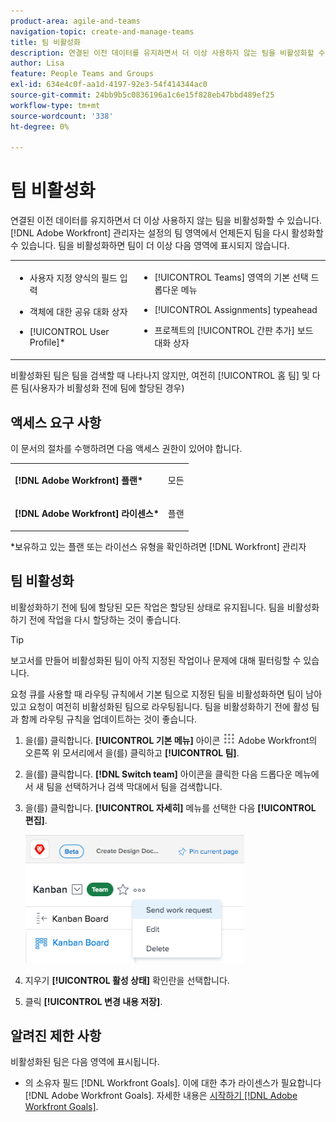 ```yaml
---
product-area: agile-and-teams
navigation-topic: create-and-manage-teams
title: 팀 비활성화
description: 연결된 이전 데이터를 유지하면서 더 이상 사용하지 않는 팀을 비활성화할 수 있습니다. Adobe Workfront 관리자는 설정의 팀 영역에서 언제든지 팀을 다시 활성화할 수 있습니다.
author: Lisa
feature: People Teams and Groups
exl-id: 634e4c0f-aa1d-4197-92e3-54f414344ac0
source-git-commit: 24bb9b5c0836196a1c6e15f828eb47bbd489ef25
workflow-type: tm+mt
source-wordcount: '338'
ht-degree: 0%

---
```


# 팀 비활성화

연결된 이전 데이터를 유지하면서 더 이상 사용하지 않는 팀을 비활성화할 수 있습니다. [!DNL Adobe Workfront] 관리자는 설정의 팀 영역에서 언제든지 팀을 다시 활성화할 수 있습니다. 팀을 비활성화하면 팀이 더 이상 다음 영역에 표시되지 않습니다.

<table style="table-layout:auto"> 
 <col> 
 <col> 
 <tbody> 
  <tr> 
   <td> 
    <ul> 
     <li> <p>사용자 지정 양식의 필드 입력</p> </li> 
    </ul> 
    <ul> 
     <li> <p>객체에 대한 공유 대화 상자</p> </li> 
     <li> <p>[!UICONTROL User Profile]*</p> </li> 
    </ul> </td> 
   <td> 
    <ul> 
     <li> <p>[!UICONTROL Teams] 영역의 기본 선택 드롭다운 메뉴</p> </li> 
     <li> <p>[!UICONTROL Assignments] typeahead</p> </li> 
     <li> <p>프로젝트의 [!UICONTROL 간판 추가] 보드 대화 상자</p> </li> 
    </ul> </td> 
  </tr> 
 </tbody> 
</table>

비활성화된 팀은 팀을 검색할 때 나타나지 않지만, 여전히 [!UICONTROL 홈 팀] 및 다른 팀(사용자가 비활성화 전에 팀에 할당된 경우)

## 액세스 요구 사항

이 문서의 절차를 수행하려면 다음 액세스 권한이 있어야 합니다.

<table style="table-layout:auto"> 
 <col> 
 <col> 
 <tbody> 
  <tr> 
   <td role="rowheader"><strong>[!DNL Adobe Workfront] 플랜*</strong></td> 
   <td> <p>모든</p> </td> 
  </tr> 
  <tr> 
   <td role="rowheader"><strong>[!DNL Adobe Workfront] 라이센스*</strong></td> 
   <td> <p>플랜</p> </td> 
  </tr> 
 </tbody> 
</table>

&#42;보유하고 있는 플랜 또는 라이선스 유형을 확인하려면 [!DNL Workfront] 관리자

## 팀 비활성화

비활성화하기 전에 팀에 할당된 모든 작업은 할당된 상태로 유지됩니다. 팀을 비활성화하기 전에 작업을 다시 할당하는 것이 좋습니다.

>[!TIP]
>
>보고서를 만들어 비활성화된 팀이 아직 지정된 작업이나 문제에 대해 필터링할 수 있습니다.

요청 큐를 사용할 때 라우팅 규칙에서 기본 팀으로 지정된 팀을 비활성화하면 팀이 남아 있고 요청이 여전히 비활성화된 팀으로 라우팅됩니다. 팀을 비활성화하기 전에 활성 팀과 함께 라우팅 규칙을 업데이트하는 것이 좋습니다.

1. 을(를) 클릭합니다. **[!UICONTROL 기본 메뉴]** 아이콘 ![](assets/main-menu-icon.png) Adobe Workfront의 오른쪽 위 모서리에서 을(를) 클릭하고 **[!UICONTROL 팀]**.
1. 을(를) 클릭합니다. **[!DNL Switch team]** 아이콘을 클릭한 다음 드롭다운 메뉴에서 새 팀을 선택하거나 검색 막대에서 팀을 검색합니다.
1. 을(를) 클릭합니다. **[!UICONTROL 자세히]** 메뉴를 선택한 다음 **[!UICONTROL 편집]**.

   ![](assets/edit-team-settings-350x205.png)

1. 지우기 **[!UICONTROL 활성 상태]** 확인란을 선택합니다.
1. 클릭 **[!UICONTROL 변경 내용 저장]**.

## 알려진 제한 사항

비활성화된 팀은 다음 영역에 표시됩니다.

* 의 소유자 필드 [!DNL Workfront Goals]. 이에 대한 추가 라이센스가 필요합니다 [!DNL Adobe Workfront Goals]. 자세한 내용은 [시작하기 [!DNL Adobe Workfront Goals]](../../workfront-goals/goal-management/getting-started-with-wf-goals.md).
